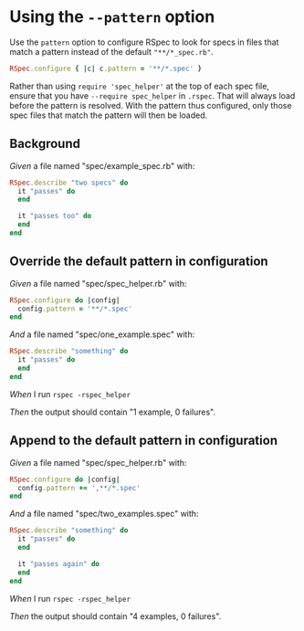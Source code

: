 # Using the `--pattern` option

Use the `pattern` option to configure RSpec to look for specs in files that match
  a pattern instead of the default `"**/*_spec.rb"`.

  ```ruby
  RSpec.configure { |c| c.pattern = '**/*.spec' }
  ```

  Rather than using `require 'spec_helper'` at the top of each spec file,
  ensure that you have `--require spec_helper` in `.rspec`. That will always
  load before the pattern is resolved. With the pattern thus configured,
  only those spec files that match the pattern will then be loaded.

## Background

_Given_ a file named "spec/example_spec.rb" with:

```ruby
RSpec.describe "two specs" do
  it "passes" do
  end

  it "passes too" do
  end
end
```

## Override the default pattern in configuration

_Given_ a file named "spec/spec_helper.rb" with:

```ruby
RSpec.configure do |config|
  config.pattern = '**/*.spec'
end
```

_And_ a file named "spec/one_example.spec" with:

```ruby
RSpec.describe "something" do
  it "passes" do
  end
end
```

_When_ I run `rspec -rspec_helper`

_Then_ the output should contain "1 example, 0 failures".

## Append to the default pattern in configuration

_Given_ a file named "spec/spec_helper.rb" with:

```ruby
RSpec.configure do |config|
  config.pattern += ',**/*.spec'
end
```

_And_ a file named "spec/two_examples.spec" with:

```ruby
RSpec.describe "something" do
  it "passes" do
  end

  it "passes again" do
  end
end
```

_When_ I run `rspec -rspec_helper`

_Then_ the output should contain "4 examples, 0 failures".
